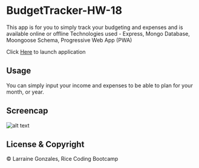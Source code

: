 # BudgetTracker-HW-18

This app is for you to simply track your budgeting and expenses and is available online or offline
Technologies used - Express, Mongo Database, Moongoose Schema, Progressive Web App (PWA)

Click [Here](https://budgtrac.herokuapp.com/) to launch application

## Usage

You can simply input your income and expenses to be able to plan for your month, or year. 

## Screencap

![alt text](https://user-images.githubusercontent.com/68169895/95152034-c1cb3e80-0751-11eb-98da-76c6aa1c48c2.png)

## License & Copyright
© Larraine Gonzales, Rice Coding Bootcamp
